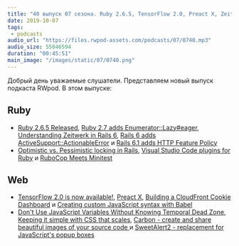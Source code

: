 ```yaml
---
title: "40 выпуск 07 сезона. Ruby 2.6.5, TensorFlow 2.0, Preact X, Zeitwerk in Rails 6, Carbon, SweetAlert2 и прочее"
date: 2019-10-07
tags:
 - podcasts
audio_url: "https://files.rwpod-assets.com/podcasts/07/0740.mp3"
audio_size: 55046594
duration: "00:45:51"
main_image: "/images/static/07/0740.png"
---
```


Добрый день уважаемые слушатели. Представляем новый выпуск подкаста RWpod. В этом выпуске:

## Ruby

 - [Ruby 2.6.5 Released](https://www.ruby-lang.org/en/news/2019/10/01/ruby-2-6-5-released/), [Ruby 2.7 adds Enumerator::Lazy#eager](https://blog.saeloun.com/2019/10/03/ruby-2-7-adds-enumerator-lazy-eager.html), [Understanding Zeitwerk in Rails 6](https://medium.com/cedarcode/understanding-zeitwerk-in-rails-6-f168a9f09a1f), [Rails 6 adds ActiveSupport::ActionableError](https://blog.bigbinary.com/2019/10/01/rails-6-adds-active-support-actionable-error.html) и [Rails 6.1 adds HTTP Feature Policy](https://blog.saeloun.com/2019/10/01/rails-6-1-adds-http-feature-policy.html)
 - [Optimistic vs. Pessimistic locking in Rails](https://blog.kiprosh.com/implement-optimistic-locking-in-rails/), [Visual Studio Code plugins for Ruby](https://www.mskog.com/posts/visual-studio-code-plugins-for-ruby/) и [RuboCop Meets Minitest](https://metaredux.com/posts/2019/10/04/rubocop-meets-minitest.html)

## Web

 - [TensorFlow 2.0 is now available!](https://medium.com/tensorflow/tensorflow-2-0-is-now-available-57d706c2a9ab), [Preact X](https://github.com/preactjs/preact/releases/tag/10.0.0), [Building a CloudFront Cookie Dashboard](https://technology.customink.com/blog/2019/10/05/building-a-cloudfront-cookie-dashboard-using-aws-lambda-at-edge-kinesis-and-quicksight/) и [Creating custom JavaScript syntax with Babel](https://lihautan.com/creating-custom-javascript-syntax-with-babel/)
 - [Don't Use JavaScript Variables Without Knowing Temporal Dead Zone](https://dmitripavlutin.com/javascript-variables-and-temporal-dead-zone/), [Keeping it simple with CSS that scales](https://hankchizljaw.com/wrote/keeping-it-simple-with-css-that-scales/), [Carbon - create and share beautiful images of your source code ](https://carbon.now.sh/) и [SweetAlert2 - replacement for JavaScript's popup boxes](https://sweetalert2.github.io/)


